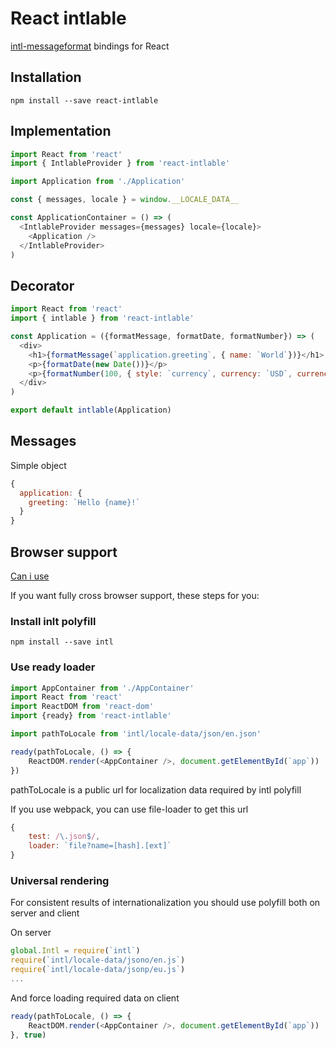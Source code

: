 # React intlable
[intl-messageformat](https://github.com/yahoo/intl-messageformat) bindings for React

## Installation

```
npm install --save react-intlable
```

## Implementation

```javascript
import React from 'react'
import { IntlableProvider } from 'react-intlable'

import Application from './Application'

const { messages, locale } = window.__LOCALE_DATA__

const ApplicationContainer = () => (
  <IntlableProvider messages={messages} locale={locale}>
    <Application />
  </IntlableProvider>
)
```

## Decorator

```javascript
import React from 'react'
import { intlable } from 'react-intlable'

const Application = ({formatMessage, formatDate, formatNumber}) => (
  <div>
    <h1>{formatMessage(`application.greeting`, { name: `World`})}</h1>
    <p>{formatDate(new Date())}</p>
    <p>{formatNumber(100, { style: `currency`, currency: `USD`, currencyDisplay: `symbol` })</p>
  </div>
)

export default intlable(Application)
```

## Messages
Simple object

```javascript
{
  application: {
    greeting: `Hello {name}!`
  }
}
```

## Browser support
[Can i use](http://caniuse.com/#feat=internationalization)


If you want fully cross browser support, these steps for you:

### Install inlt polyfill

```
npm install --save intl
```

### Use ready loader

```javascript
import AppContainer from './AppContainer'
import React from 'react'
import ReactDOM from 'react-dom'
import {ready} from 'react-intlable'

import pathToLocale from 'intl/locale-data/json/en.json'

ready(pathToLocale, () => {
    ReactDOM.render(<AppContainer />, document.getElementById(`app`))
})
```

pathToLocale is a public url for localization data required by intl polyfill

If you use webpack, you can use file-loader to get this url
```javascript
{
    test: /\.json$/,
    loader: `file?name=[hash].[ext]`
}
```

### Universal rendering

For consistent results of internationalization you should use polyfill both on server and client 

On server

```javascript
global.Intl = require(`intl`)
require(`intl/locale-data/jsono/en.js`)
require(`intl/locale-data/jsonp/eu.js`)
...
```

And force loading required data on client
```javascript
ready(pathToLocale, () => {
    ReactDOM.render(<AppContainer />, document.getElementById(`app`))
}, true)
```
